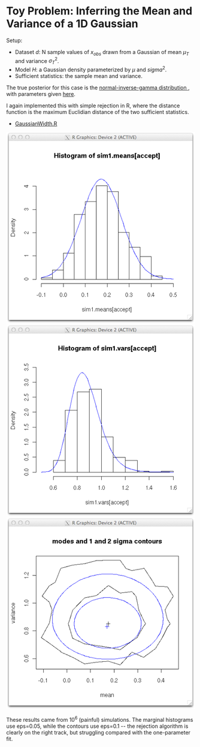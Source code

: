 # Toy Problem: Inferring the Mean and Variance of a 1D Gaussian

Setup:

* Dataset $d$: N sample values of $x_{obs}$ drawn from a Gaussian of mean $\mu_T$ and variance $\sigma^2_T$.
* Model $H$: a Gaussian density parameterized by $\mu$ and $sigma^2$.
* Sufficient statistics: the sample mean and variance.

The true posterior for this case is the [normal-inverse-gamma distribution ](http://en.wikipedia.org/wiki/Normal-inverse_gamma_distribution), with parameters given [here](http://en.wikipedia.org/wiki/Conjugate_prior).

I again implemented this with simple rejection in R, where the distance function is the maximum Euclidian distance of the two sufficient statistics.
* [GaussianWidth.R](https://github.com/drphilmarshall/ABC/blob/master/examples/Gaussian.R)

![foo][sim1m]
![foo][sim1v]
![foo][sim1mv]

These results came from $10^6$ (painful) simulations. The marginal histograms use eps=0.05, while the contours use eps=0.1 -- the rejection algorithm is clearly on the right track, but struggling compared with the one-parameter fit.

[sim1m]: https://github.com/drphilmarshall/ABC/blob/master/examples/Gaussian_Rsim1_mean.png
[sim1v]: https://github.com/drphilmarshall/ABC/blob/master/examples/Gaussian_Rsim1_var.png
[sim1mv]: https://github.com/drphilmarshall/ABC/blob/master/examples/Gaussian_Rsim1_2D.png
